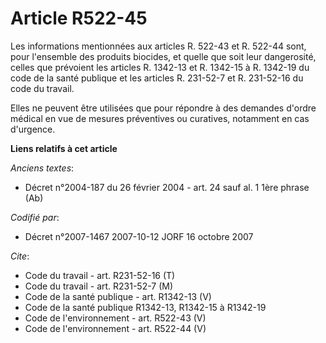 # Article R522-45

Les informations mentionnées aux articles R. 522-43 et R. 522-44 sont, pour l'ensemble des produits biocides, et quelle que
soit leur dangerosité, celles que prévoient les articles R. 1342-13 et R. 1342-15 à R. 1342-19 du code de la santé publique
et les articles R. 231-52-7 et R. 231-52-16 du code du travail.

Elles ne peuvent être utilisées que pour répondre à des demandes d'ordre médical en vue de mesures préventives ou curatives,
notamment en cas d'urgence.

**Liens relatifs à cet article**

_Anciens textes_:

  - Décret n°2004-187 du 26 février 2004 - art. 24 sauf al. 1 1ère phrase  (Ab)

_Codifié par_:

  - Décret n°2007-1467 2007-10-12 JORF 16 octobre 2007

_Cite_:

  - Code du travail - art. R231-52-16 (T)
  - Code du travail - art. R231-52-7 (M)
  - Code de la santé publique - art. R1342-13 (V)
  - Code de la santé publique R1342-13, R1342-15 à R1342-19
  - Code de l'environnement - art. R522-43 (V)
  - Code de l'environnement - art. R522-44 (V)
